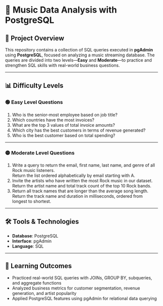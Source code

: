 # 🎿 Music Data Analysis with PostgreSQL

## 📌 Project Overview  
This repository contains a collection of SQL queries executed in **pgAdmin** using **PostgreSQL**, focused on analyzing a music streaming database. The queries are divided into two levels—**Easy** and **Moderate**—to practice and strengthen SQL skills with real-world business questions.

---

## 📊 Difficulty Levels

### 🟢 Easy Level Questions
1. Who is the senior-most employee based on job title?
2. Which countries have the most invoices?
3. What are the top 3 values of total invoice amounts?
4. Which city has the best customers in terms of revenue generated?
5. Who is the best customer based on total spending?

---

### 🟡 Moderate Level Questions
1. Write a query to return the email, first name, last name, and genre of all Rock music listeners.  
   Return the list ordered alphabetically by email starting with A.
2. Invite the artists who have written the most Rock music in our dataset.  
   Return the artist name and total track count of the top 10 Rock bands.
3. Return all track names that are longer than the average song length.  
   Return the track name and duration in milliseconds, ordered from longest to shortest.

---

## 🛠 Tools & Technologies
- **Database**: PostgreSQL  
- **Interface**: pgAdmin  
- **Language**: SQL

---

## 🎯 Learning Outcomes
- Practiced real-world SQL queries with JOINs, GROUP BY, subqueries, and aggregate functions  
- Analyzed business metrics for customer segmentation, revenue generation, and artist popularity  
- Applied PostgreSQL features using pgAdmin for relational data querying

